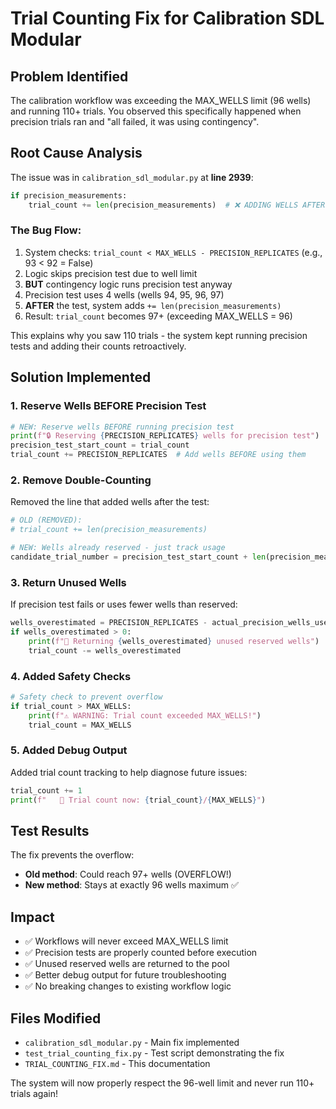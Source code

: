 # Trial Counting Fix for Calibration SDL Modular

## Problem Identified
The calibration workflow was exceeding the MAX_WELLS limit (96 wells) and running 110+ trials. You observed this specifically happened when precision trials ran and "all failed, it was using contingency".

## Root Cause Analysis
The issue was in `calibration_sdl_modular.py` at **line 2939**:

```python
if precision_measurements:
    trial_count += len(precision_measurements)  # ❌ ADDING WELLS AFTER USING THEM!
```

### The Bug Flow:
1. System checks: `trial_count < MAX_WELLS - PRECISION_REPLICATES` (e.g., 93 < 92 = False)
2. Logic skips precision test due to well limit
3. **BUT** contingency logic runs precision test anyway
4. Precision test uses 4 wells (wells 94, 95, 96, 97)
5. **AFTER** the test, system adds `+= len(precision_measurements)` 
6. Result: `trial_count` becomes 97+ (exceeding MAX_WELLS = 96)

This explains why you saw 110 trials - the system kept running precision tests and adding their counts retroactively.

## Solution Implemented

### 1. Reserve Wells BEFORE Precision Test
```python
# NEW: Reserve wells BEFORE running precision test
print(f"🔒 Reserving {PRECISION_REPLICATES} wells for precision test")
precision_test_start_count = trial_count
trial_count += PRECISION_REPLICATES  # Add wells BEFORE using them
```

### 2. Remove Double-Counting
Removed the line that added wells after the test:
```python
# OLD (REMOVED):
# trial_count += len(precision_measurements)

# NEW: Wells already reserved - just track usage
candidate_trial_number = precision_test_start_count + len(precision_measurements)
```

### 3. Return Unused Wells
If precision test fails or uses fewer wells than reserved:
```python
wells_overestimated = PRECISION_REPLICATES - actual_precision_wells_used
if wells_overestimated > 0:
    print(f"🔄 Returning {wells_overestimated} unused reserved wells")
    trial_count -= wells_overestimated
```

### 4. Added Safety Checks
```python
# Safety check to prevent overflow
if trial_count > MAX_WELLS:
    print(f"⚠️ WARNING: Trial count exceeded MAX_WELLS!")
    trial_count = MAX_WELLS
```

### 5. Added Debug Output
Added trial count tracking to help diagnose future issues:
```python
trial_count += 1
print(f"   🔢 Trial count now: {trial_count}/{MAX_WELLS}")
```

## Test Results
The fix prevents the overflow:
- **Old method**: Could reach 97+ wells (OVERFLOW!)
- **New method**: Stays at exactly 96 wells maximum ✅

## Impact
- ✅ Workflows will never exceed MAX_WELLS limit
- ✅ Precision tests are properly counted before execution
- ✅ Unused reserved wells are returned to the pool
- ✅ Better debug output for future troubleshooting
- ✅ No breaking changes to existing workflow logic

## Files Modified
- `calibration_sdl_modular.py` - Main fix implemented
- `test_trial_counting_fix.py` - Test script demonstrating the fix
- `TRIAL_COUNTING_FIX.md` - This documentation

The system will now properly respect the 96-well limit and never run 110+ trials again!